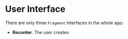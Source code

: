 # User Interface

There are only three `Fragment` interfaces in the whole app:

- **Recorder**. The user creates 

